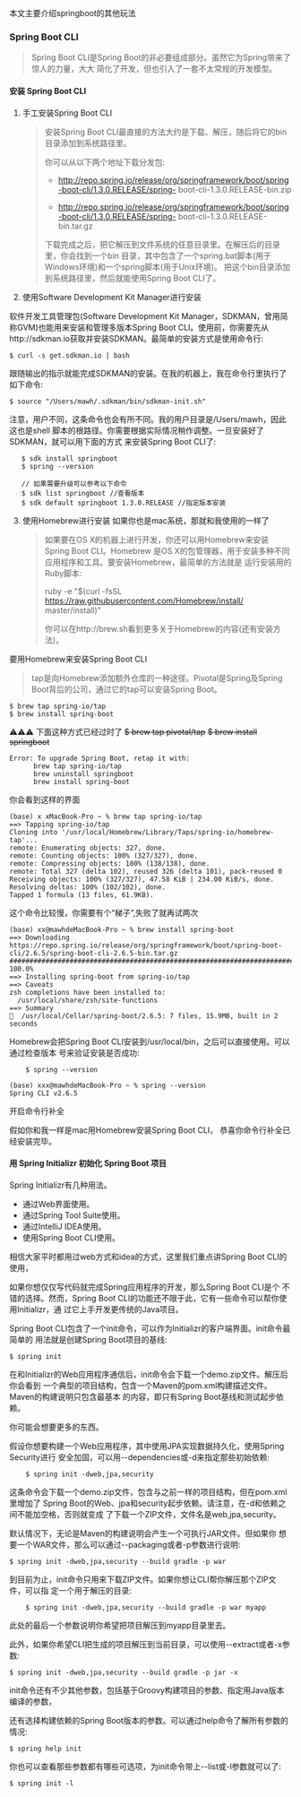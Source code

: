 本文主要介绍springboot的其他玩法

### Spring Boot CLI

> Spring Boot CLI是Spring Boot的非必要组成部分。虽然它为Spring带来了惊人的力量，大大 简化了开发，但也引入了一套不太常规的开发模型。

#### 安装 Spring Boot CLI

1. 手工安装Spring Boot CLI

   > 安装Spring Boot CLI最直接的方法大约是下载、解压，随后将它的bin目录添加到系统路径里。
   >
   >  你可以从以下两个地址下载分发包:
   >
   > - http://repo.spring.io/release/org/springframework/boot/spring-boot-cli/1.3.0.RELEASE/spring- boot-cli-1.3.0.RELEASE-bin.zip
   >
   > -  http://repo.spring.io/release/org/springframework/boot/spring-boot-cli/1.3.0.RELEASE/spring- boot-cli-1.3.0.RELEASE-bin.tar.gz
   >
   >   下载完成之后，把它解压到文件系统的任意目录里。在解压后的目录里，你会找到一个bin 目录，其中包含了一个spring.bat脚本(用于Windows环境)和一个spring脚本(用于Unix环境)。 把这个bin目录添加到系统路径里，然后就能使用Spring Boot CLI了。

2. 使用Software Development Kit Manager进行安装

软件开发工具管理包(Software Development Kit Manager，SDKMAN，曾用简称GVM)也能用来安装和管理多版本Spring Boot CLI。使用前，你需要先从http://sdkman.io获取并安装SDKMAN。最简单的安装方式是使用命令行:

``` shell
$ curl -s get.sdkman.io | bash
```

跟随输出的指示就能完成SDKMAN的安装。在我的机器上，我在命令行里执行了如下命令:

``` shell
$ source "/Users/mawh/.sdkman/bin/sdkman-init.sh"
```

注意，用户不同，这条命令也会有所不同。我的用户目录是/Users/mawh，因此这也是shell 脚本的根路径。你需要根据实际情况稍作调整。一旦安装好了SDKMAN，就可以用下面的方式 来安装Spring Boot CLI了:

```shell
   $ sdk install springboot
   $ spring --version
   
   // 如果需要升级可以参考以下命令
   $ sdk list springboot //查看版本
   $ sdk default springboot 1.3.0.RELEASE //指定版本安装
```

3. 使用Homebrew进行安装 如果你也是mac系统，那就和我使用的一样了

   > 如果要在OS X的机器上进行开发，你还可以用Homebrew来安装Spring Boot CLI。Homebrew 是OS X的包管理器，用于安装多种不同应用程序和工具。要安装Homebrew，最简单的方法就是 运行安装用的Ruby脚本:
   >
   > ruby -e "$(curl -fsSL https://raw.githubusercontent.com/Homebrew/install/ master/install)"
   >
   > 你可以在http://brew.sh看到更多关于Homebrew的内容(还有安装方法)。

要用Homebrew来安装Spring Boot CLI

> tap是向Homebrew添加额外仓库的一种途径。Pivotal是Spring及Spring Boot背后的公司，通过它的tap可以安装Spring Boot。

``` shell
$ brew tap spring-io/tap 
$ brew install spring-boot
```

⚠️⚠️⚠️ 下面这种方式已经过时了
~~$ brew tap pivotal/tap~~
~~$ brew install springboot~~

``` shell
Error: To upgrade Spring Boot, retap it with:
      brew tap spring-io/tap
      brew uninstall springboot
      brew install spring-boot
```



你会看到这样的界面

``` shell
(base) x xMacBook-Pro ~ % brew tap spring-io/tap
==> Tapping spring-io/tap
Cloning into '/usr/local/Homebrew/Library/Taps/spring-io/homebrew-tap'...
remote: Enumerating objects: 327, done.
remote: Counting objects: 100% (327/327), done.
remote: Compressing objects: 100% (138/138), done.
remote: Total 327 (delta 102), reused 326 (delta 101), pack-reused 0
Receiving objects: 100% (327/327), 47.58 KiB | 234.00 KiB/s, done.
Resolving deltas: 100% (102/102), done.
Tapped 1 formula (13 files, 61.9KB).
```

 这个命令比较慢，你需要有个“梯子”,失败了就再试两次

```shell
(base) xx@mawhdeMacBook-Pro ~ % brew install spring-boot
==> Downloading https://repo.spring.io/release/org/springframework/boot/spring-boot-cli/2.6.5/spring-boot-cli-2.6.5-bin.tar.gz
######################################################################## 100.0%
==> Installing spring-boot from spring-io/tap
==> Caveats
zsh completions have been installed to:
  /usr/local/share/zsh/site-functions
==> Summary
🍺  /usr/local/Cellar/spring-boot/2.6.5: 7 files, 15.9MB, built in 2 seconds
```



Homebrew会把Spring Boot CLI安装到/usr/local/bin，之后可以直接使用。可以通过检查版本 号来验证安装是否成功:

```shell
    $ spring --version
```

```shell
(base) xxx@mawhdeMacBook-Pro ~ % spring --version
Spring CLI v2.6.5
```



开启命令行补全 

假如你和我一样是mac用Homebrew安装Spring Boot CLI， 恭喜你命令行补全已经安装完毕。

#### 用 Spring Initializr 初始化 Spring Boot 项目

Spring Initializr有几种用法。 

- 通过Web界面使用。
- 通过Spring Tool Suite使用。 
- 通过IntelliJ IDEA使用。
- 使用Spring Boot CLI使用。

相信大家平时都用过web方式和idea的方式，这里我们重点讲Spring Boot CLI的使用，

如果你想仅仅写代码就完成Spring应用程序的开发，那么Spring Boot CLI是个 不错的选择。然而，Spring Boot CLI的功能还不限于此，它有一些命令可以帮你使用Initializr，通 过它上手开发更传统的Java项目。

Spring Boot CLI包含了一个init命令，可以作为Initializr的客户端界面。init命令最简单的 用法就是创建Spring Boot项目的基线:

``` shell
$ spring init
```

在和Initializr的Web应用程序通信后，init命令会下载一个demo.zip文件。解压后你会看到 一个典型的项目结构，包含一个Maven的pom.xml构建描述文件。Maven的构建说明只包含最基本 的内容，即只有Spring Boot基线和测试起步依赖。

你可能会想要更多的东西。

假设你想要构建一个Web应用程序，其中使用JPA实现数据持久化，使用Spring Security进行 安全加固，可以用--dependencies或-d来指定那些初始依赖:

```shell
    $ spring init -dweb,jpa,security
```

这条命令会下载一个demo.zip文件，包含与之前一样的项目结构，但在pom.xml里增加了 Spring Boot的Web、jpa和security起步依赖。请注意，在-d和依赖之间不能加空格，否则就变成 了下载一个ZIP文件，文件名是web,jpa,security。

默认情况下，无论是Maven的构建说明会产生一个可执行JAR文件。但如果你 想要一个WAR文件，那么可以通过--packaging或者-p参数进行说明:

```shell
$ spring init -dweb,jpa,security --build gradle -p war
```

到目前为止，init命令只用来下载ZIP文件。如果你想让CLI帮你解压那个ZIP文件，可以指 定一个用于解压的目录:

```shell
    $ spring init -dweb,jpa,security --build gradle -p war myapp
```

此处的最后一个参数说明你希望把项目解压到myapp目录里去。

此外，如果你希望CLI把生成的项目解压到当前目录，可以使用--extract或者-x参数:

```shell
$ spring init -dweb,jpa,security --build gradle -p jar -x
```

init命令还有不少其他参数，包括基于Groovy构建项目的参数、指定用Java版本编译的参数，

还有选择构建依赖的Spring Boot版本的参数。可以通过help命令了解所有参数的情况: 

```shell
$ spring help init
```



你也可以查看那些参数都有哪些可选项，为init命令带上--list或-l参数就可以了: 

```shell
$ spring init -l
```

